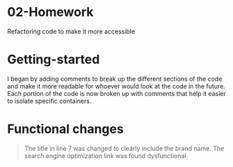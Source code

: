 # 02-Homework

Refactoring code to make it more accessible

# Getting-started

I began by adding comments to break up the different sections of the code and make it more readable for whoever would look at the code in the future. Each portion of the code is now broken up with comments that help it easier to isolate specific containers.

# Functional changes

> The title in line 7 was changed to clearly include the brand name.
> The search engine optimization link was found dysfunctional.
